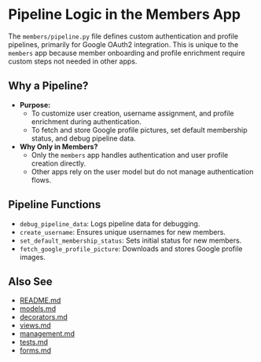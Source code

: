# Pipeline Logic in the Members App

The `members/pipeline.py` file defines custom authentication and profile pipelines, primarily for Google OAuth2 integration. This is unique to the `members` app because member onboarding and profile enrichment require custom steps not needed in other apps.

## Why a Pipeline?
- **Purpose:**
  - To customize user creation, username assignment, and profile enrichment during authentication.
  - To fetch and store Google profile pictures, set default membership status, and debug pipeline data.
- **Why Only in Members?**
  - Only the `members` app handles authentication and user profile creation directly.
  - Other apps rely on the user model but do not manage authentication flows.

## Pipeline Functions
- `debug_pipeline_data`: Logs pipeline data for debugging.
- `create_username`: Ensures unique usernames for new members.
- `set_default_membership_status`: Sets initial status for new members.
- `fetch_google_profile_picture`: Downloads and stores Google profile images.

## Also See
- [README.md](README.md)
- [models.md](models.md)
- [decorators.md](decorators.md)
- [views.md](views.md)
- [management.md](management.md)
- [tests.md](tests.md)
- [forms.md](forms.md)

